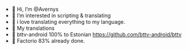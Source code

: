 - 👋 Hi, I’m @Avernys
- 👀 I’m interested in scripting & translating
- 🌱 i love translating everything to my language.
- 🌱 My translations
- 🌱 bttv-android 100% to Estonian https://github.com/bttv-android/bttv
- 🌱 Factorio 83% already done.
<!---
Avernys/Avernys is a ✨ special ✨ repository because its `README.md` (this file) appears on your GitHub profile.
You can click the Preview link to take a look at your changes.
--->
